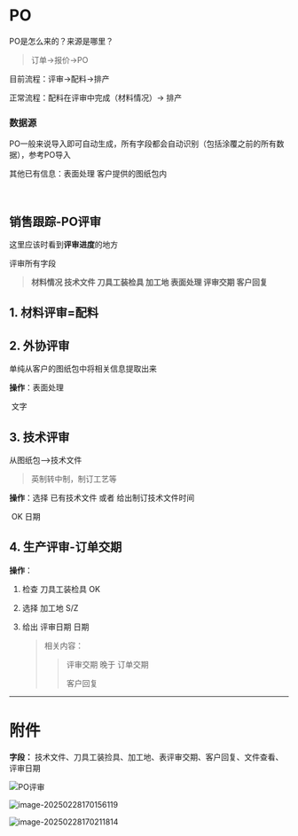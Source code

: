 # PO

PO是怎么来的？来源是哪里？

> 订单->报价->PO
>



目前流程：评审->配料->排产

正常流程：配料在评审中完成（材料情况）-> 排产



### 数据源

PO一般来说导入即可自动生成，所有字段都会自动识别（包括涂覆之前的所有数据），参考PO导入

其他已有信息：表面处理 客户提供的图纸包内



​                                                                                                                                                                                                                                 

## 销售跟踪-PO评审

这里应该时看到**评审进度**的地方

评审所有字段

> **材料情况	技术文件	刀具工装检具	加工地	表面处理	评审交期	客户回复**



## 1. 材料评审=配料





## 2. 外协评审

单纯从客户的图纸包中将相关信息提取出来

**操作**：表面处理

​		文字



## 3. 技术评审

从图纸包–>技术文件

> 英制转中制，制订工艺等



**操作**：选择 已有技术文件 或者 给出制订技术文件时间

​                       OK					日期



## 4. 生产评审-订单交期

**操作**：

1. 检查 刀具工装检具
   	       	OK

2. 选择 加工地
                        S/Z

3. 给出 评审日期
                         日期

   > 相关内容：
   >
   > > 评审交期 晚于 订单交期
   > >
   > > 客户回复

---



# 附件

**字段：**
技术文件、刀具工装捡具、加工地、表评审交期、客户回复、文件查看、评审日期

![PO评审](https://zilong-blog-butterfly.oss-cn-shanghai.aliyuncs.com/key-figPO%E8%AF%84%E5%AE%A1.png)

![image-20250228170156119](https://zilong-blog-butterfly.oss-cn-shanghai.aliyuncs.com/key-figimage-20250228170156119.png)

![image-20250228170211814](https://zilong-blog-butterfly.oss-cn-shanghai.aliyuncs.com/key-figimage-20250228170211814.png)
